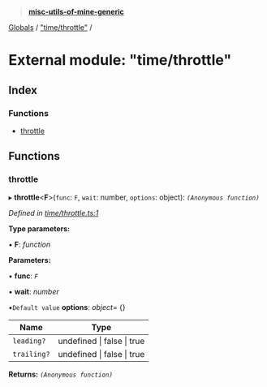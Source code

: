 > **[misc-utils-of-mine-generic](../README.md)**

[Globals](../globals.md) / ["time/throttle"](_time_throttle_.md) /

# External module: "time/throttle"

## Index

### Functions

* [throttle](_time_throttle_.md#throttle)

## Functions

###  throttle

▸ **throttle**<**F**>(`func`: `F`, `wait`: number, `options`: object): *`(Anonymous function)`*

*Defined in [time/throttle.ts:1](https://github.com/cancerberoSgx/misc-utils-of-mine/blob/b63bcad/misc-utils-of-mine-generic/src/time/throttle.ts#L1)*

**Type parameters:**

▪ **F**: *function*

**Parameters:**

▪ **func**: *`F`*

▪ **wait**: *number*

▪`Default value`  **options**: *object*=  {}

Name | Type |
------ | ------ |
`leading?` | undefined \| false \| true |
`trailing?` | undefined \| false \| true |

**Returns:** *`(Anonymous function)`*
